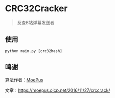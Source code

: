 # CRC32Cracker

> 反查B站弹幕发送者

## 使用

```shell
python main.py [crc32hash]
```

## 鸣谢

算法作者：[MoePus](https://github.com/MoePus)

文章：<https://moepus.oicp.net/2016/11/27/crccrack/>
